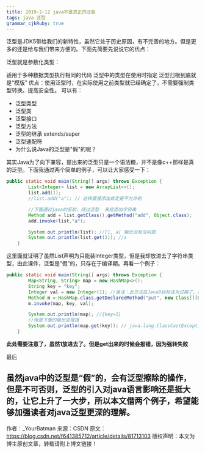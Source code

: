 ```yaml
---
title: 2019-2-12 java不是真正的泛型 
tags: java 泛型
grammar_cjkRuby: true
---
```


泛型是JDK5带给我们的新特性，虽然它处于历史原因，有不完善的地方。但是更多的还是给与我们带来方便的。下面先简要先说说它的优点：

泛型就是参数化类型：

适用于多种数据类型执行相同的代码
泛型中的类型在使用时指定
泛型归根到底就是“模版”
优点：使用泛型时，在实际使用之前类型就已经确定了，不需要强制类型转换。提高安全性。
可以有：

* 泛型类型
* 泛型类
* 泛型接口
* 泛型方法
* 泛型的继承 extends/super
* 泛型通配符
* 为什么说Java的泛型是"假"的呢？

其实Java为了向下兼容，提出来的泛型只是一个语法糖，并不是像c++那样是真的泛型。下面我通过两个简单的例子，可以让大家感受一下：

```java
public static void main(String[] args) throws Exception {
        List<Integer> list = new ArrayList<>();
        list.add(1);
        //list.add("a"); // 这样直接添加肯定是不允许的

        //下面通过java的反射，绕过泛型  来给添加字符串
        Method add = list.getClass().getMethod("add", Object.class);
        add.invoke(list,"a");

        System.out.println(list); //[1, a] 输出没有没问题
        System.out.println(list.get(1)); //a
    }
```
这里面就证明了虽然List声明为只能装Integer类型，但是我却放进去了字符串类型，由此课件，泛型是“假”的，只存在于编译期。再看一个例子：
```java
public static void main(String[] args) throws Exception {
        Map<String, String> map = new HashMap<>();
        String key = "key";
        Integer val = new Integer(1); //备注：此方法在Java9后标注为过期了，建议使用valueOf，使用缓存来提高效率
        Method m = HashMap.class.getDeclaredMethod("put", new Class[]{Object.class, Object.class});
        m.invoke(map, key, val);

        System.out.println(map); //{key=1}
        //但是下面的输出会报错
        System.out.println(map.get(key)); // java.lang.ClassCastException: java.lang.Integer cannot be cast to java.lang.String
    }
```
**此处需要注意了，虽然1放进去了。但是get出来的时候会报错，因为强转失败**

最后

虽然java中的泛型是“假”的，会有泛型擦除的操作，但是不可否则，泛型的引入对java语言影响还是挺大的，让它上升了一大步，所以本文借两个例子，希望能够加强读者对java泛型更深的理解。
--------------------- 
作者：_YourBatman 
来源：CSDN 
原文：https://blog.csdn.net/f641385712/article/details/81713103 
版权声明：本文为博主原创文章，转载请附上博文链接！